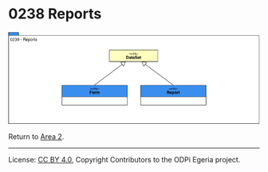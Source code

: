 <!-- SPDX-License-Identifier: CC-BY-4.0 -->
<!-- Copyright Contributors to the ODPi Egeria project. -->

# 0238 Reports

![UML](0238-Reports.png#pagewidth)

Return to [Area 2](Area-2-models.md).

----
License: [CC BY 4.0](https://creativecommons.org/licenses/by/4.0/),
Copyright Contributors to the ODPi Egeria project.